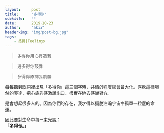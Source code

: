 ```yaml
---
layout:     post
title:      "多得你"
subtitle:   ""
date:       2019-10-23
author:     "akia"
header-img: "img/post-bg.jpg"
tags:
    - 感覺|Feelings
---
```


>多得你用心再造我  

>還多得你鼓舞  

>多得你原諒我骯髒  

每每聽到歌詞裡出現「多得你」這三個字時，共情的程度總會最大化。喜歡這樣坦然的表達，把心底的感激說出口，很實在地去感謝對方。

是會想起很多人的。因為你們的存在，我才得以擺脫浩瀚宇宙中孤單一粒塵的命運。

因此要對生命中每一束光說：  
**「多得你。」**
